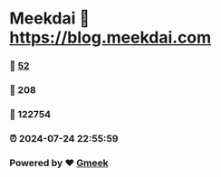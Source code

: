 # Meekdai :link: https://blog.meekdai.com 
### :page_facing_up: [52](https://blog.meekdai.com/tag.html) 
### :speech_balloon: 208 
### :hibiscus: 122754 
### :alarm_clock: 2024-07-24 22:55:59 
### Powered by :heart: [Gmeek](https://github.com/Meekdai/Gmeek)

